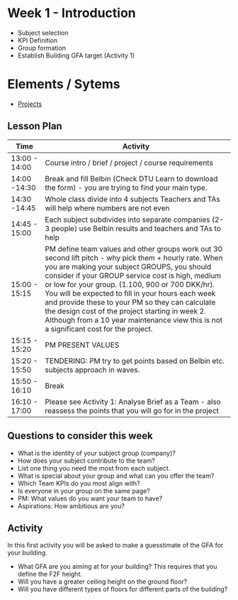 # Week 1 - Introduction

* Subject selection
* KPI Definition
* Group formation
* Establish Building GFA target (Activity 1) 

# Elements / Sytems
* [Projects](/Systems/Project)


## Lesson Plan

| **Time**      | **Activity**                                                                                                                                                                                                                                                                                                                                                                                                                                                                                                         |
|---------------|----------------------------------------------------------------------------------------------------------------------------------------------------------------------------------------------------------------------------------------------------------------------------------------------------------------------------------------------------------------------------------------------------------------------------------------------------------------------------------------------------------------------|
| 13:00 - 14:00 | Course intro / brief / project / course requirements                                                                                                                                                                                                                                                                                                                                                                                                                                                                 |
| 14:00 -14:30  | Break and fill Belbin (Check DTU Learn to download the form) - you are trying to find your main type.                                                                                                                                                                                                                                                                                                                                                                                                                |
| 14:30 -14:45  | Whole class divide into 4 subjects Teachers and TAs will help where numbers are not even                                                                                                                                                                                                                                                                                                                                                                                                                             |
| 14:45 - 15:00 | Each subject subdivides into separate companies (2-3 people) use Belbin results and teachers and TAs to help                                                                                                                                                                                                                                                                                                                                                                                                         |
| 15:00 - 15:15 | PM define team values and other groups work out 30 second lift pitch - why pick them + hourly rate.   When you are making your subject GROUPS, you should consider if your GROUP service cost is high, medium or low for your group. (1.100, 900 or 700 DKK/hr). You will be expected to fill in your hours each week and provide these to your PM so they can calculate the design cost of the project starting in week 2. Although from a 10 year maintenance view this is not a significant cost for the project. |
| 15:15 - 15:20 | PM PRESENT VALUES                                                                                                                                                                                                                                                                                                                                                                                                                                                                                                    |
| 15:20 - 15:50 | TENDERING: PM try to get points based on Belbin etc. subjects approach in waves.                                                                                                                                                                                                                                                                                                                                                                                                                                     |
| 15:50 - 16:10 | Break                                                                                                                                                                                                                                                                                                                                                                                                                                                                                                                |
| 16:10 - 17:00 | Please see Activity 1: Analyse Brief as a Team - also reassess the points that you will go for in the project                                                                                                                                                                                                                                                                                                                                                                                                        |

## Questions to consider this week

* What is the identity of your subject group (company)? 
* How does your subject contribute to the team?  
* List one thing you need the most from each subject.  
* What is special about your group and what can you offer the team? 
* Which Team KPIs do you most align with? 
* Is everyone in your group on the same page?  
* PM: What values do you want your team to have? 
* Aspirations: How ambitious are you?

## Activity
In this first activity you will be asked to make a guesstimate of the GFA for your building.
* What GFA are you aiming at for your building?
This requires that you define the F2F height.
* Will you have a greater ceiling height on the ground floor?
* Will you have different types of floors for different parts of the building?

